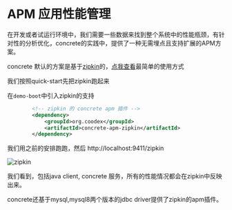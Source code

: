 # APM 应用性能管理

在开发或者试运行环境中，我们需要一些数据来找到整个系统中的性能瓶颈，有针对性的分析优化，concrete的实践中，提供了一种无需埋点且支持扩展的APM方案。

concrete 默认的方案是基于[zipkin](https://github.com/openzipkin/zipkin)的，[点我查看](https://github.com/openzipkin/zipkin#quick-start)最简单的使用方式

我们按照quick-start先把zipkin跑起来

在`demo-boot`中引入zipkin的支持

```xml
        <!-- zipkin 的 concrete apm 插件 -->
        <dependency>
            <groupId>org.coodex</groupId>
            <artifactId>concrete-apm-zipkin</artifactId>
        </dependency>
```

我们用之前的安排跑跑，然后 http://localhost:9411/zipkin 

![zipkin](../images/zipkin.png)

我们看到，包括java client, concrete 服务，所有的性能情况都会在zipkin中反映出来。

concrete还基于mysql,mysql8两个版本的jdbc driver提供了zipkin的apm插件。